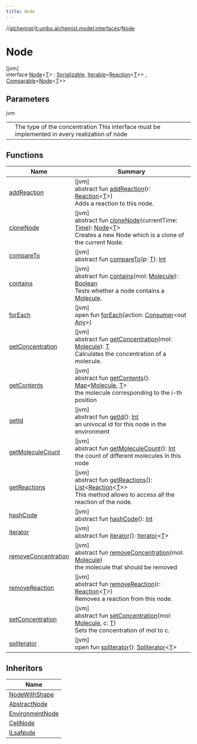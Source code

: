 ```yaml
---
title: Node
---
```

//[alchemist](../../../index.html)/[it.unibo.alchemist.model.interfaces](../index.html)/[Node](index.html)



# Node



[jvm]\
interface [Node](index.html)<[T](index.html)> : [Serializable](https://docs.oracle.com/javase/8/docs/api/java/io/Serializable.html), [Iterable](https://docs.oracle.com/javase/8/docs/api/java/lang/Iterable.html)<[Reaction](../-reaction/index.html)<[T](index.html)>> , [Comparable](https://docs.oracle.com/javase/8/docs/api/java/lang/Comparable.html)<[Node](index.html)<[T](index.html)>>



## Parameters


jvm

| | |
|---|---|
| <T> | The type of the concentration This interface must be implemented in every realization of node |



## Functions


| Name | Summary |
|---|---|
| [addReaction](add-reaction.html) | [jvm]<br>abstract fun [addReaction](add-reaction.html)(r: [Reaction](../-reaction/index.html)<[T](index.html)>)<br>Adds a reaction to this node. |
| [cloneNode](clone-node.html) | [jvm]<br>abstract fun [cloneNode](clone-node.html)(currentTime: [Time](../-time/index.html)): [Node](index.html)<[T](index.html)><br>Creates a new Node which is a clone of the current Node. |
| [compareTo](../-g-p-s-point/index.html#-1554281679%2FFunctions%2F-134779887) | [jvm]<br>abstract fun [compareTo](../-g-p-s-point/index.html#-1554281679%2FFunctions%2F-134779887)(p: [T](index.html)): [Int](https://kotlinlang.org/api/latest/jvm/stdlib/kotlin/-int/index.html) |
| [contains](contains.html) | [jvm]<br>abstract fun [contains](contains.html)(mol: [Molecule](../-molecule/index.html)): [Boolean](https://kotlinlang.org/api/latest/jvm/stdlib/kotlin/-boolean/index.html)<br>Tests whether a node contains a [Molecule](../-molecule/index.html). |
| [forEach](../../it.unibo.alchemist.expressions.implementations/-list-tree-node/index.html#-655675525%2FFunctions%2F-134779887) | [jvm]<br>open fun [forEach](../../it.unibo.alchemist.expressions.implementations/-list-tree-node/index.html#-655675525%2FFunctions%2F-134779887)(action: [Consumer](https://docs.oracle.com/javase/8/docs/api/java/util/function/Consumer.html)<out [Any](https://kotlinlang.org/api/latest/jvm/stdlib/kotlin/-any/index.html)>) |
| [getConcentration](get-concentration.html) | [jvm]<br>abstract fun [getConcentration](get-concentration.html)(mol: [Molecule](../-molecule/index.html)): [T](index.html)<br>Calculates the concentration of a molecule. |
| [getContents](get-contents.html) | [jvm]<br>abstract fun [getContents](get-contents.html)(): [Map](https://docs.oracle.com/javase/8/docs/api/java/util/Map.html)<[Molecule](../-molecule/index.html), [T](index.html)><br>the molecule corresponding to the i-th position |
| [getId](get-id.html) | [jvm]<br>abstract fun [getId](get-id.html)(): [Int](https://kotlinlang.org/api/latest/jvm/stdlib/kotlin/-int/index.html)<br>an univocal id for this node in the environment |
| [getMoleculeCount](get-molecule-count.html) | [jvm]<br>abstract fun [getMoleculeCount](get-molecule-count.html)(): [Int](https://kotlinlang.org/api/latest/jvm/stdlib/kotlin/-int/index.html)<br>the count of different molecules in this node |
| [getReactions](get-reactions.html) | [jvm]<br>abstract fun [getReactions](get-reactions.html)(): [List](https://docs.oracle.com/javase/8/docs/api/java/util/List.html)<[Reaction](../-reaction/index.html)<[T](index.html)>><br>This method allows to access all the reaction of the node. |
| [hashCode](hash-code.html) | [jvm]<br>abstract fun [hashCode](hash-code.html)(): [Int](https://kotlinlang.org/api/latest/jvm/stdlib/kotlin/-int/index.html) |
| [iterator](../../it.unibo.alchemist.loader.variables/-arbitrary-variable/index.html#-1606146105%2FFunctions%2F-134779887) | [jvm]<br>abstract fun [iterator](../../it.unibo.alchemist.loader.variables/-arbitrary-variable/index.html#-1606146105%2FFunctions%2F-134779887)(): [Iterator](https://docs.oracle.com/javase/8/docs/api/java/util/Iterator.html)<[T](index.html)> |
| [removeConcentration](remove-concentration.html) | [jvm]<br>abstract fun [removeConcentration](remove-concentration.html)(mol: [Molecule](../-molecule/index.html))<br>the molecule that should be removed |
| [removeReaction](remove-reaction.html) | [jvm]<br>abstract fun [removeReaction](remove-reaction.html)(r: [Reaction](../-reaction/index.html)<[T](index.html)>)<br>Removes a reaction from this node. |
| [setConcentration](set-concentration.html) | [jvm]<br>abstract fun [setConcentration](set-concentration.html)(mol: [Molecule](../-molecule/index.html), c: [T](index.html))<br>Sets the concentration of mol to c. |
| [spliterator](../../it.unibo.alchemist.expressions.implementations/-list-tree-node/index.html#-677603448%2FFunctions%2F-134779887) | [jvm]<br>open fun [spliterator](../../it.unibo.alchemist.expressions.implementations/-list-tree-node/index.html#-677603448%2FFunctions%2F-134779887)(): [Spliterator](https://docs.oracle.com/javase/8/docs/api/java/util/Spliterator.html)<[T](index.html)> |


## Inheritors


| Name |
|---|
| [NodeWithShape](../../it.unibo.alchemist.model.interfaces.nodes/-node-with-shape/index.html) |
| [AbstractNode](../../it.unibo.alchemist.model.implementations.nodes/-abstract-node/index.html) |
| [EnvironmentNode](../-environment-node/index.html) |
| [CellNode](../-cell-node/index.html) |
| [ILsaNode](../-i-lsa-node/index.html) |

